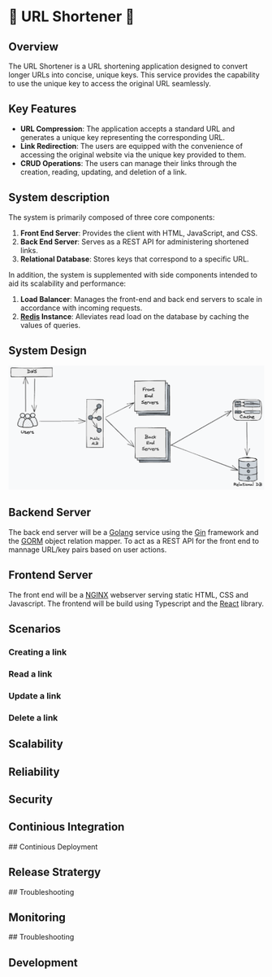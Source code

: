 # 🔗 URL Shortener 🔗

## Overview
The URL Shortener is a URL shortening application designed to convert longer URLs into concise, unique keys. 
This service provides the capability to use the unique key to access the original URL seamlessly.

## Key Features
- **URL Compression**: The application accepts a standard URL and generates a unique key representing the corresponding URL.
- **Link Redirection**: The users are equipped with the convenience of accessing the original website via the unique key provided to them.
- **CRUD Operations**: The users can manage their links through the creation, reading, updating, and deletion of a link.

## System description
The system is primarily composed of three core components:

1. **Front End Server**: Provides the client with HTML, JavaScript, and CSS.
2. **Back End Server**: Serves as a REST API for administering shortened links.
3. **Relational Database**: Stores keys that correspond to a specific URL.
   
In addition, the system is supplemented with side components intended to aid its scalability and performance:

1. **Load Balancer**: Manages the front-end and back end servers to scale in accordance with incoming requests.
2. **[Redis](https://redis.io/) Instance**: Alleviates read load on the database by caching the values of queries.

## System Design
![system design](./doc/architechure.png)

## Backend Server
The back end server will be a [Golang](https://go.dev/) service using the [Gin](https://gin-gonic.com/) framework and
the [GORM](https://gorm.io/) object relation mapper. To act as a REST API for the front end to mannage URL/key pairs 
based on user actions.

## Frontend Server
The front end will be a [NGINX](https://docs.nginx.com/nginx/admin-guide/web-server/web-server/) webserver 
serving static HTML, CSS and Javascript. The frontend will be build using Typescript and the [React](https://react.dev/) library.

## Scenarios
### Creating a link

### Read a link

### Update a link 

### Delete a link


## Scalability


## Reliability


## Security


## Continious Integration


## Continious Deployment


## Release Stratergy


## Troubleshooting


## Monitoring


## Troubleshooting


## Development
